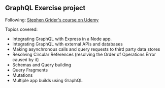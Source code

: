 ## GraphQL Exercise project

Following: [Stephen Grider's course on Udemy](https://www.udemy.com/graphql-with-react-course/)

Topics covered:

- Integrating GraphQL with Express in a Node app.
- Integrating GraphQL with external APIs and databases
- Making asynchronous calls and query requests to third party data stores
- Resolving Circular References (resolving the Order of Operations Error caused by it)
- Schemas and Query building
- Query Fragments
- Mutations
- Multiple app builds using GraphQL